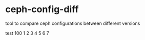 # ceph-config-diff
tool to compare ceph configurations between different versions

test 100 1 2 3 4 5 6 7
 

